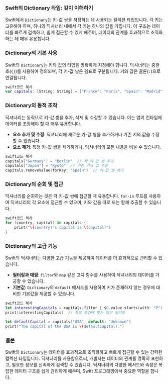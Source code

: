 ### Swift의 Dictionary 타입: 깊이 이해하기

Swift에서 `Dictionary`는 키-값 쌍을 저장하는 데 사용되는 컬렉션 타입입니다. 각 키는 고유해야 하며, 하나의 딕셔너리 내에서 각 키는 하나의 값을 가집니다. 이 구조는 데이터를 빠르게 검색하고, 쉽게 접근할 수 있게 해주어, 데이터의 관계를 효과적으로 조직화하는 데 매우 유용합니다.

### Dictionary의 기본 사용

Swift의 `Dictionary`는 키와 값의 타입을 명확하게 지정해야 합니다. 딕셔너리는 중괄호(`{}`)를 사용하여 정의되며, 각 키-값 쌍은 쉼표로 구분됩니다. 키와 값은 콜론(`:`)으로 연결됩니다.

```swift
swift코드 복사
var capitals: [String: String] = ["France": "Paris", "Spain": "Madrid", "Japan": "Tokyo"]

```

### Dictionary의 동적 조작

딕셔너리는 동적으로 키-값 쌍을 추가, 삭제 및 수정할 수 있습니다. 이는 앱이 런타임에 데이터를 조정해야 할 때 매우 유용합니다.

- **요소 추가 및 수정**: 딕셔너리에 새로운 키-값 쌍을 추가하거나 기존 키의 값을 수정할 수 있습니다.
- **요소 제거**: 특정 키-값 쌍을 제거하거나, 딕셔너리의 모든 내용을 비울 수 있습니다.

```swift
swift코드 복사
capitals["Germany"] = "Berlin"  // 새 키-값 쌍 추가
capitals["Japan"] = "Kyoto"  // 기존 키의 값 수정
capitals.removeValue(forKey: "Spain")  // 키-값 쌍 제거

```

### Dictionary의 순회 및 접근

딕셔너리를 순회하는 것은 각 키-값 쌍에 접근할 때 유용합니다. `for-in` 루프를 사용하여 딕셔너리의 각 요소에 접근할 수 있으며, 키와 값을 따로 또는 함께 추출할 수 있습니다.

```swift
swift코드 복사
for (country, capital) in capitals {
    print("\(country)'s capital is \(capital)")
}

```

### Dictionary의 고급 기능

Swift의 딕셔너리는 다양한 고급 기능을 제공하여 데이터를 더 효과적으로 관리할 수 있습니다.

- **필터링과 매핑**: `filter`와 `map` 같은 고차 함수를 사용하여 딕셔너리의 데이터를 가공할 수 있습니다.
- **기본값**: `Dictionary`의 `default` 메서드를 사용하여 키가 존재하지 않는 경우에 대비한 기본값을 제공할 수 있습니다.

```swift
swift코드 복사
let interestingCapitals = capitals.filter { $0.value.starts(with: "P") }
print(interestingCapitals)  // 특정 조건에 맞는 쌍만 필터링

let defaultCapital = capitals["USA", default: "Unknown"]
print("The capital of the USA is \(defaultCapital).")

```

### 결론

Swift의 `Dictionary`는 데이터를 효과적으로 조직화하고 빠르게 접근할 수 있는 강력한 컬렉션 타입입니다. 딕셔너리를 사용함으로써, 개발자는 데이터의 관계를 명확히 표현하고, 필요한 정보를 신속하게 검색할 수 있습니다. 딕셔너리의 다양한 메서드와 속성은 복잡한 데이터 구조를 쉽게 관리하게 해주며, Swift 프로그래밍에서 중요한 역할을 합니다.